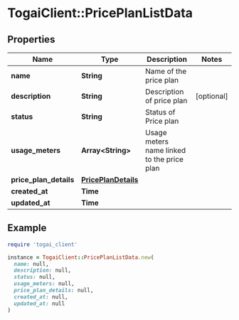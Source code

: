 # TogaiClient::PricePlanListData

## Properties

| Name | Type | Description | Notes |
| ---- | ---- | ----------- | ----- |
| **name** | **String** | Name of the price plan |  |
| **description** | **String** | Description of price plan | [optional] |
| **status** | **String** | Status of Price plan |  |
| **usage_meters** | **Array&lt;String&gt;** | Usage meters name linked to the price plan |  |
| **price_plan_details** | [**PricePlanDetails**](PricePlanDetails.md) |  |  |
| **created_at** | **Time** |  |  |
| **updated_at** | **Time** |  |  |

## Example

```ruby
require 'togai_client'

instance = TogaiClient::PricePlanListData.new(
  name: null,
  description: null,
  status: null,
  usage_meters: null,
  price_plan_details: null,
  created_at: null,
  updated_at: null
)
```

